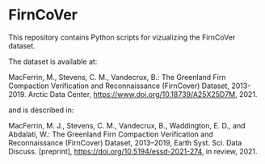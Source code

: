 # FirnCoVer

This repository contains Python scripts for vizualizing the FirnCoVer dataset.

The dataset is available at:

MacFerrin, M., Stevens, C. M., Vandecrux, B.: The Greenland Firn Compaction Verification and Reconnaissance (FirnCover) Dataset, 2013-2019. Arctic Data Center, https://www.doi.org/10.18739/A25X25D7M, 2021.

and is described in:

MacFerrin, M. J., Stevens, C. M., Vandecrux, B., Waddington, E. D., and Abdalati, W.: The Greenland Firn Compaction Verification and Reconnaissance (FirnCover) Dataset, 2013–2019, Earth Syst. Sci. Data Discuss. [preprint], https://doi.org/10.5194/essd-2021-274, in review, 2021. 
